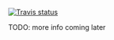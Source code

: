 [![Travis status](https://img.shields.io/travis/better/convoys/master.svg?style=flat)](https://travis-ci.org/better/convoys)

TODO: more info coming later
